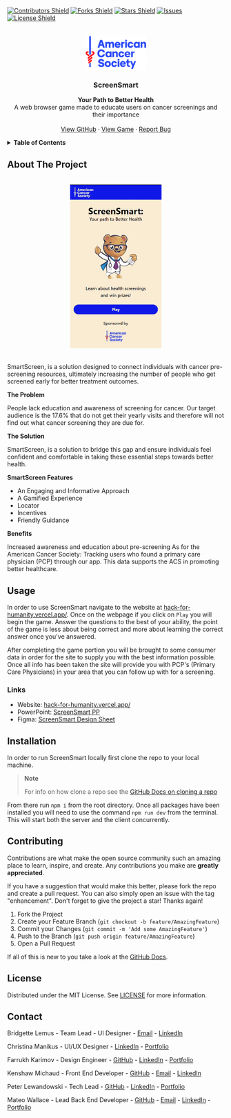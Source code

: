 <!-- SHIELDS -->
[![Contributors Shield](https://img.shields.io/github/contributors/MBPKFC/hack-for-humanity.svg?style=flat-square&color=success&logo=github)](https://github.com/MBPKFC/hack-for-humanity/graphs/contributors)
[![Forks Shield](https://img.shields.io/github/forks/MBPKFC/hack-for-humanity.svg?style=flat-square&logo=github)](https://github.com/MBPKFC/hack-for-humanity/network/members)
[![Stars Shield](https://img.shields.io/github/stars/MBPKFC/hack-for-humanity.svg?style=flat-square&color=blue&logo=github)](https://github.com/MBPKFC/hack-for-humanity/stargazers)
[![Issues](https://img.shields.io/github/issues/MBPKFC/hack-for-humanity.svg?style=flat-square&color=yellow)](https://github.com/MBPKFC/hack-for-humanity/issues)
[![License Shield](https://img.shields.io/github/license/MBPKFC/hack-for-humanity.svg?style=flat-square)](https://github.com/MBPKFC/hack-for-humanity/blob/main/LICENSE)

<!-- PROJECT LOGO & HEADER -->

<br />
<div align="center">
<img src="./client/public/images/american-cancer-society-logo-1.png" alt="american cancer society logo"  height="80">

  <h3 align="center"><strong>ScreenSmart</strong></h3>

  <p align="center">
    <strong>Your Path to Better Health</strong>
    <br />
    A web browser game made to educate users on cancer screenings and their importance
    <br />
    <br />
    <a href="https://github.com/MBPKFC/hack-for-humanity">View GitHub</a>
    ·
    <a href="https://hack-for-humanity.vercel.app/">View Game</a>
    ·
    <a href="https://github.com/MBPKFC/hack-for-humanity/issues">Report Bug</a>
  </p>
</div>

<!-- TABLE OF CONTENTS -->

<details>
  <summary style="cursor: pointer;"><strong>Table of Contents</strong></summary>
  <ol>
    <li><a href="#about-the-project">About The Project</a></li>
    <li><a href="#usage">Usage</a>
    <li><a href="#installation">Installation</a></li>
    <li><a href="#contributing">Contributing</a></li>
    <li><a href="#license">License</a></li>
    <li><a href="#contact">Contact</a></li>
  </ol>
</details>

<!-- ABOUT THE PROJECT -->

## About The Project

<div align="center">
  <br />
  <img src="./client/public/images/deployed.gif" alt="gif of game being played" height="380">
  <br />
  <br />
</div>

SmartScreen, is a solution designed to connect individuals with cancer pre-screening resources, ultimately increasing the number of people who get screened early for better treatment outcomes.

**The Problem**

People lack education and awareness of screening for cancer. Our target audience is the 17.6% that do not get their yearly visits and therefore will not find out what cancer screening they are due for.

**The Solution**

SmartScreen, is a solution to bridge this gap and ensure individuals feel confident and comfortable in taking these essential steps towards better health.

**SmartScreen Features**

- An Engaging and Informative Approach
- A Gamified Experience
- Locator
- Incentives
- Friendly Guidance

**Benefits**

Increased awareness and education about pre-screening
As for the American Cancer Society: Tracking users who found a primary care physician (PCP) through our app. This data supports the ACS in promoting better healthcare.

<!-- USAGE -->

## Usage

In order to use ScreenSmart navigate to the website at [hack-for-humanity.vercel.app/](https://hack-for-humanity.vercel.app/). Once on the webpage if you click on `Play` you will begin the game. Answer the questions to the best of your ability, the point of the game is less about being correct and more about learning the correct answer once you've answered. 

After completing the game portion you will be brought to some consumer data in order for the site to supply you with the best information possible. Once all info has been taken the site will provide you with PCP's (Primary Care Physicians) in your area that you can follow up with for a screening.

### Links

- Website: [hack-for-humanity.vercel.app/](https://hack-for-humanity.vercel.app/)
- PowerPoint: [ScreenSmart PP](https://docs.google.com/presentation/d/1EDTuKrkyHXKrytq3KdPllrcy0zKvwFYMDo_sSz1O9Bs/edit#slide=id.p)
- Figma: [ScreenSmart Design Sheet](https://www.figma.com/file/1PAsMeDjkdVVUnipmG51R4/Get-Screened-for-ACS?type=design&node-id=1-3&mode=design)

<!-- INSTALLATION -->

## Installation

In order to run ScreenSmart locally first clone the repo to your local machine. 

> **Note**
>
> For info on how clone a repo see the [GitHub Docs on cloning a repo](https://docs.github.com/en/repositories/creating-and-managing-repositories/cloning-a-repository)

From there run `npm i` from the root directory. Once all packages have been installed you will need to use the command `npm run dev` from the terminal. This will start both the server and the client concurrently.

<!-- CONTRIBUTING -->

## Contributing

Contributions are what make the open source community such an amazing place to learn, inspire, and create. Any contributions you make are **greatly appreciated**.

If you have a suggestion that would make this better, please fork the repo and create a pull request. You can also simply open an issue with the tag "enhancement".
Don't forget to give the project a star! Thanks again!

1. Fork the Project
1. Create your Feature Branch (`git checkout -b feature/AmazingFeature`)
1. Commit your Changes (`git commit -m 'Add some AmazingFeature'`)
1. Push to the Branch (`git push origin feature/AmazingFeature`)
1. Open a Pull Request

If all of this is new to you take a look at the [GitHub Docs](https://docs.github.com/en/get-started/quickstart/fork-a-repo).

<!-- LICENSE -->

## License

Distributed under the MIT License. See [LICENSE](https://github.com/Mateo-Wallace/npmi.js/blob/main/LICENSE) for more information.

<!-- CONTACT -->

## Contact

Bridgette Lemus - Team Lead - UI Designer - [Email](mailto:bridgette.lemus.se@gmail.com) - [LinkedIn](https://www.linkedin.com/in/bridgettecarmenlemus/)

Christina Manikus - UI/UX Designer - [LinkedIn](https://www.linkedin.com/in/christinamanikus/) - [Portfolio](https://christinamanikus.com/)

Farrukh Karimov - Design Engineer - [GitHub](https://github.com/fkarimov4) - [LinkedIn](https://www.linkedin.com/in/farrukhkarimov/) - [Portfolio](https://farrukhkarimov.com/)

Kenshaw Michaud - Front End Developer - [GitHub](https://github.com/ken862734801) - [Email](mailto:kenshawmichaud@gmail.com) - [LinkedIn](https://www.linkedin.com/in/kenshawm/) 

Peter Lewandowski - Tech Lead - [GitHub](https://github.com/peterlewandowski) - [LinkedIn](https://www.linkedin.com/in/peterlewandowski2010/) - [Portfolio](https://www.peterlewandowski.dev/)

Mateo Wallace - Lead Back End Developer - [GitHub](https://github.com/Mateo-Wallace) - [Email](mailto:mateo.t.wallace@gmail.com) - [LinkedIn](https://www.linkedin.com/in/mateo-wallace/) - [Portfolio](https://mateo-wallace.github.io/)